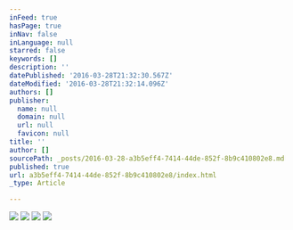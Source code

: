 ```yaml
---
inFeed: true
hasPage: true
inNav: false
inLanguage: null
starred: false
keywords: []
description: ''
datePublished: '2016-03-28T21:32:30.567Z'
dateModified: '2016-03-28T21:32:14.096Z'
authors: []
publisher:
  name: null
  domain: null
  url: null
  favicon: null
title: ''
author: []
sourcePath: _posts/2016-03-28-a3b5eff4-7414-44de-852f-8b9c410802e8.md
published: true
url: a3b5eff4-7414-44de-852f-8b9c410802e8/index.html
_type: Article

---
```

![](https://the-grid-user-content.s3-us-west-2.amazonaws.com/10244d84-512f-48c9-8e4f-d8887e66f0c1.jpg)
![](https://the-grid-user-content.s3-us-west-2.amazonaws.com/672dad09-d4e4-4814-b6db-491b94e691f9.jpg)
![](https://the-grid-user-content.s3-us-west-2.amazonaws.com/80830238-a61c-4c97-a769-60b038d90fcb.jpg)
![](https://the-grid-user-content.s3-us-west-2.amazonaws.com/52ca02a4-7cc8-4d62-b605-bfe69dc4316f.jpg)